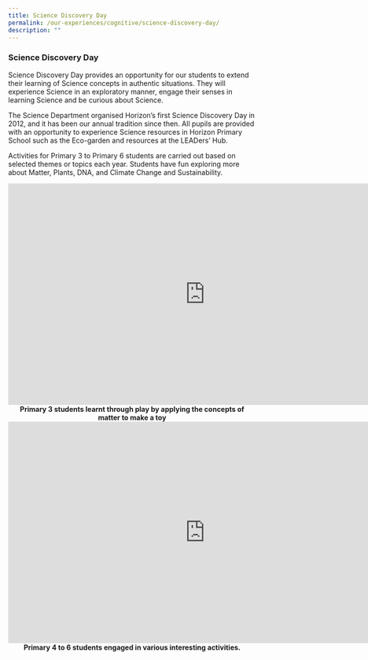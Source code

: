 ```yaml
---
title: Science Discovery Day
permalink: /our-experiences/cognitive/science-discovery-day/
description: ""
---
```




### **Science Discovery Day**
Science Discovery Day provides an opportunity for our students to extend their learning of Science concepts in authentic situations. They will experience Science in an exploratory manner, engage their senses in learning Science and be curious about Science.

The Science Department organised Horizon’s first Science Discovery Day in 2012, and it has been our annual tradition since then. All pupils are provided with an opportunity to experience Science resources in Horizon Primary School such as the Eco-garden and resources at the LEADers’ Hub.

Activities for Primary 3 to Primary 6 students are carried out based on selected themes or topics each year. Students have fun exploring more about Matter, Plants, DNA, and Climate Change and Sustainability.

<iframe src="https://docs.google.com/presentation/d/e/2PACX-1vQQac7TheHyVkTKU-ocGzzEbthlBbr6PG40kcSujaafEkz1ukCoRqJmxzqhaVpL0DBpSXs_Keuv5EQb/embed?start=false&amp;loop=false&amp;delayms=3000" frameborder="0" width="800" height="450" allowfullscreen="true"></iframe>

<center><b>Primary 3 students learnt through play by applying the concepts of matter to make a toy</b></center>

<iframe allowfullscreen="true" height="450" width="800" frameborder="0" src="https://docs.google.com/presentation/d/e/2PACX-1vQbadBO8QfJM15PJcy2bB3T1kC231mHXulS7hquC1O30QNkF3XvGTSk8_9RHMulHXHuRvIEvXfHVbCJ/embed?start=false&amp;loop=false&amp;delayms=3000"></iframe>

<center><b>Primary 4 to 6 students engaged in various interesting activities.</b><center></center></center>